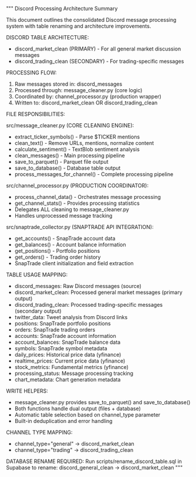 """
Discord Processing Architecture Summary

This document outlines the consolidated Discord message processing system with
table renaming and architecture improvements.

DISCORD TABLE ARCHITECTURE:
- discord_market_clean (PRIMARY) - For all general market discussion messages
- discord_trading_clean (SECONDARY) - For trading-specific messages

PROCESSING FLOW:
1. Raw messages stored in: discord_messages
2. Processed through: message_cleaner.py (core logic)
3. Coordinated by: channel_processor.py (production wrapper)
4. Written to: discord_market_clean OR discord_trading_clean

FILE RESPONSIBILITIES:

src/message_cleaner.py (CORE CLEANING ENGINE):
- extract_ticker_symbols() - Parse $TICKER mentions
- clean_text() - Remove URLs, mentions, normalize content
- calculate_sentiment() - TextBlob sentiment analysis
- clean_messages() - Main processing pipeline
- save_to_parquet() - Parquet file output
- save_to_database() - Database table output
- process_messages_for_channel() - Complete processing pipeline

src/channel_processor.py (PRODUCTION COORDINATOR):
- process_channel_data() - Orchestrates message processing
- get_channel_stats() - Provides processing statistics
- Delegates ALL cleaning to message_cleaner.py
- Handles unprocessed message tracking

src/snaptrade_collector.py (SNAPTRADE API INTEGRATION):
- get_accounts() - SnapTrade account data
- get_balances() - Account balance information  
- get_positions() - Portfolio positions
- get_orders() - Trading order history
- SnapTrade client initialization and field extraction

TABLE USAGE MAPPING:
- discord_messages: Raw Discord messages (source)
- discord_market_clean: Processed general market messages (primary output)
- discord_trading_clean: Processed trading-specific messages (secondary output)
- twitter_data: Tweet analysis from Discord links
- positions: SnapTrade portfolio positions
- orders: SnapTrade trading orders
- accounts: SnapTrade account information
- account_balances: SnapTrade balance data
- symbols: SnapTrade symbol metadata
- daily_prices: Historical price data (yfinance)
- realtime_prices: Current price data (yfinance)  
- stock_metrics: Fundamental metrics (yfinance)
- processing_status: Message processing tracking
- chart_metadata: Chart generation metadata

WRITE HELPERS:
- message_cleaner.py provides save_to_parquet() and save_to_database()
- Both functions handle dual output (files + database)
- Automatic table selection based on channel_type parameter
- Built-in deduplication and error handling

CHANNEL TYPE MAPPING:
- channel_type="general" → discord_market_clean
- channel_type="trading" → discord_trading_clean

DATABASE RENAME REQUIRED:
Run scripts/rename_discord_table.sql in Supabase to rename:
discord_general_clean → discord_market_clean
"""

